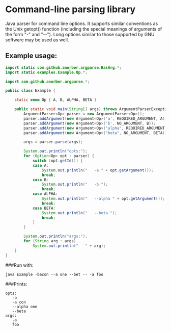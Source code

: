 Command-line parsing library
============================

Java parser for command line options. It supports similar conventions
as the Unix getopt() function (including the special meanings of arguments
of the form "-" and "--"). Long options similar to those supported by GNU
software may be used as well.

Example usage:
--------------

```Java
import static com.github.anorber.argparse.HasArg.*;
import static examples.Example.Op.*;

import com.github.anorber.argparse.*;

public class Example {

	static enum Op { A, B, ALPHA, BETA }

	public static void main(String[] args) throws ArgumentParserException {
		ArgumentParser<Op> parser = new ArgumentParser<Op>();
		parser.addArgument(new Argument<Op>('a', REQUIRED_ARGUMENT, A));
		parser.addArgument(new Argument<Op>('b', NO_ARGUMENT, B));
		parser.addArgument(new Argument<Op>("alpha", REQUIRED_ARGUMENT, ALPHA));
		parser.addArgument(new Argument<Op>("beta", NO_ARGUMENT, BETA));

		args = parser.parse(args);

		System.out.println("opts:");
		for (Option<Op> opt : parser) {
			switch (opt.getId()) {
			case A:
				System.out.println("   -a " + opt.getArgument());
				break;
			case B:
				System.out.println("   -b ");
				break;
			case ALPHA:
				System.out.println("   --alpha " + opt.getArgument());
				break;
			case BETA:
				System.out.println("   --beta ");
				break;
			}
		}

		System.out.println("args:");
		for (String arg : args)
			System.out.println("   " + arg);
	}
}
```

###Run with:
```
java Example -bacon --a one --bet -- -a foo
```

###Prints:
```
opts:
   -b 
   -a con
   --alpha one
   --beta 
args:
   -a
   foo
```
